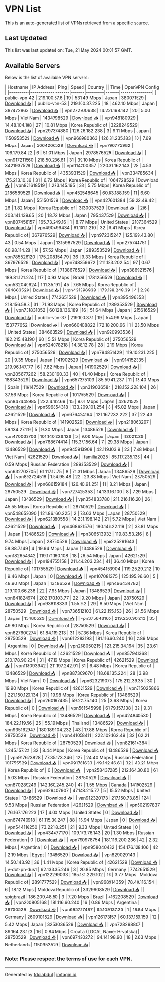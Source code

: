 # VPN List

This is an auto-generated list of VPNs retrieved from a specific source.

## Last Updated

This list was last updated on: Tue, 21 May 2024 00:01:57 GMT.

## Available Servers

Below is the list of available VPN servers:

| Hostname | IP Address | Ping | Speed | Country |  | Time | OpenVPN Config |
|----------|------------|-------|-------|---------|-------|----------------|
| public-vpn-42 | 219.100.37.6 | 19 | 531.49 Mbps | Japan | 380071529 | [Download 📥](./configs/server_0_JP.ovpn) |
| public-vpn-53 | 219.100.37.225 | 18 | 462.10 Mbps | Japan | 387472863 | [Download 📥](./configs/server_1_JP.ovpn) |
| vpn272700638 | 14.231.198.142 | 20 | 5.00 Mbps | Viet Nam | 1434798529 | [Download 📥](./configs/server_2_VN.ovpn) |
| vpn948180929 | 14.48.104.188 | 27 | 10.81 Mbps | Korea Republic of | 3228249529 | [Download 📥](./configs/server_3_KR.ovpn) |
| vpn297374880 | 126.26.182.238 | 3 | 9.11 Mbps | Japan | 1150953529 | [Download 📥](./configs/server_4_JP.ovpn) |
| vpn968980363 | 126.81.235.183 | 10 | 7.69 Mbps | Japan | 5064206529 | [Download 📥](./configs/server_5_JP.ovpn) |
| vpn796775982 | 106.179.84.22 | 6 | 51.01 Mbps | Japan | 2978576529 | [Download 📥](./configs/server_6_JP.ovpn) |
| vpn917211560 | 218.50.236.61 | 31 | 39.10 Mbps | Korea Republic of | 3421937529 | [Download 📥](./configs/server_7_KR.ovpn) |
| vpn114200357 | 220.81.162.143 | 28 | 4.53 Mbps | Korea Republic of | 4353931529 | [Download 📥](./configs/server_8_KR.ovpn) |
| vpn334785634 | 175.213.10.36 | 31 | 6.72 Mbps | Korea Republic of | 1064728529 | [Download 📥](./configs/server_9_KR.ovpn) |
| vpn821618519 | 1.223.145.195 | 38 | 5.75 Mbps | Korea Republic of | 2186589529 | [Download 📥](./configs/server_10_KR.ovpn) |
| vpn452548645 | 60.83.188.159 | 11 | 6.60 Mbps | Japan | 551501529 | [Download 📥](./configs/server_11_JP.ovpn) |
| vpn427601384 | 59.22.49.42 | 26 | 1.82 Mbps | Korea Republic of | 3130037529 | [Download 📥](./configs/server_12_KR.ovpn) |
| 2i6 | 203.141.139.65 | 20 | 18.72 Mbps | Japan | 795437529 | [Download 📥](./configs/server_13_JP.ovpn) |
| vpn807458157 | 165.73.249.16 | 1 | 8.77 Mbps | United States | 2107364529 | [Download 📥](./configs/server_14_US.ovpn) |
| vpn490499434 | 61.101.1.210 | 32 | 9.41 Mbps | Korea Republic of | 367976529 | [Download 📥](./configs/server_15_KR.ovpn) |
| vpn972315247 | 125.199.43.80 | 43 | 0.54 Mbps | Japan | 1315987529 | [Download 📥](./configs/server_16_JP.ovpn) |
| vpn275744751 | 60.98.114.28 | 14 | 57.52 Mbps | Japan | 289353529 | [Download 📥](./configs/server_17_JP.ovpn) |
| vpn785526120 | 175.208.154.79 | 36 | 9.33 Mbps | Korea Republic of | 367976529 | [Download 📥](./configs/server_18_KR.ovpn) |
| vpn748359672 | 211.183.202.54 | 97 | 0.67 Mbps | Korea Republic of | 7138676529 | [Download 📥](./configs/server_19_KR.ovpn) |
| vpn386921576 | 189.81.121.224 | 117 | 0.93 Mbps | Brazil | 1781256529 | [Download 📥](./configs/server_20_BR.ovpn) |
| vpn532040624 | 1.11.35.191 | 45 | 7.65 Mbps | Korea Republic of | 384663529 | [Download 📥](./configs/server_21_KR.ovpn) |
| vpn431396938 | 173.198.248.39 | 4 | 2.36 Mbps | United States | 7742651529 | [Download 📥](./configs/server_22_US.ovpn) |
| vpn395496353 | 218.156.58.8 | 31 | 71.93 Mbps | Korea Republic of | 289353529 | [Download 📥](./configs/server_23_KR.ovpn) |
| vpn731831052 | 60.128.136.189 | 16 | 51.64 Mbps | Japan | 215616529 | [Download 📥](./configs/server_24_JP.ovpn) |
| public-vpn-37 | 219.100.37.1 | 19 | 574.99 Mbps | Japan | 153777652 | [Download 📥](./configs/server_25_JP.ovpn) |
| vpn660408822 | 72.18.200.96 | 1 | 23.50 Mbps | United States | 384663529 | [Download 📥](./configs/server_26_US.ovpn) |
| vpn920993536 | 182.215.48.190 | 60 | 5.52 Mbps | Korea Republic of | 275056529 | [Download 📥](./configs/server_27_KR.ovpn) |
| vpn524078218 | 14.38.12.78 | 28 | 2.19 Mbps | Korea Republic of | 275056529 | [Download 📥](./configs/server_28_KR.ovpn) |
| vpn794851429 | 119.10.231.225 | 20 | 9.35 Mbps | Japan | 141902529 | [Download 📥](./configs/server_29_JP.ovpn) |
| vpn914152335 | 219.96.147.177 | 6 | 7.62 Mbps | Japan | 141902529 | [Download 📥](./configs/server_30_JP.ovpn) |
| vpn205677262 | 58.230.160.33 | 40 | 41.40 Mbps | Korea Republic of | 188343529 | [Download 📥](./configs/server_31_KR.ovpn) |
| vpn657375103 | 85.59.41.237 | 11 | 13.40 Mbps | Spain | 116147529 | [Download 📥](./configs/server_32_ES.ovpn) |
| vpn319036584 | 218.152.228.104 | 26 | 37.56 Mbps | Korea Republic of | 101755529 | [Download 📥](./configs/server_33_KR.ovpn) |
| vpn847449985 | 222.4.112.69 | 15 | 9.01 Mbps | Japan | 42621529 | [Download 📥](./configs/server_34_JP.ovpn) |
| vpn596854318 | 133.209.101.254 | 8 | 45.02 Mbps | Japan | 42621529 | [Download 📥](./configs/server_35_JP.ovpn) |
| vpn676424164 | 121.167.232.222 | 37 | 22.43 Mbps | Korea Republic of | 141902529 | [Download 📥](./configs/server_36_KR.ovpn) |
| vpn218063297 | 59.134.27.119 | 5 | 9.30 Mbps | Japan | 13486529 | [Download 📥](./configs/server_37_JP.ovpn) |
| vpn470069706 | 101.140.228.128 | 5 | 9.06 Mbps | Japan | 42621529 | [Download 📥](./configs/server_38_JP.ovpn) |
| vpn768674414 | 115.37.156.64 | 7 | 29.38 Mbps | Japan | 13486529 | [Download 📥](./configs/server_39_JP.ovpn) |
| vpn945913908 | 42.119.103.9 | 23 | 7.48 Mbps | Viet Nam | 42621529 | [Download 📥](./configs/server_40_VN.ovpn) |
| familia2025 | 85.117.235.136 | 44 | 0.59 Mbps | Russian Federation | 289353529 | [Download 📥](./configs/server_41_RU.ovpn) |
| vpn632703705 | 61.117.12.75 | 8 | 71.31 Mbps | Japan | 13486529 | [Download 📥](./configs/server_42_JP.ovpn) |
| vpn892724518 | 1.54.95.48 | 22 | 23.83 Mbps | Viet Nam | 28750529 | [Download 📥](./configs/server_43_VN.ovpn) |
| vpn686159184 | 126.40.91.251 | 11 | 8.21 Mbps | Japan | 28750529 | [Download 📥](./configs/server_44_JP.ovpn) |
| vpn727425353 | 14.133.16.100 | 8 | 7.29 Mbps | Japan | 13486529 | [Download 📥](./configs/server_45_JP.ovpn) |
| vpn354833780 | 211.216.116.20 | 26 | 45.55 Mbps | Korea Republic of | 28750529 | [Download 📥](./configs/server_46_KR.ovpn) |
| vpn548652090 | 121.86.160.225 | 2 | 73.63 Mbps | Japan | 28750529 | [Download 📥](./configs/server_47_JP.ovpn) |
| vpn621380558 | 14.231.198.142 | 21 | 5.72 Mbps | Viet Nam | 42621529 | [Download 📥](./configs/server_48_VN.ovpn) |
| vpn468681576 | 180.146.22.119 | 2 | 38.81 Mbps | Japan | 13486529 | [Download 📥](./configs/server_49_JP.ovpn) |
| vpn306513932 | 119.83.53.216 | 8 | 9.74 Mbps | Japan | 28750529 | [Download 📥](./configs/server_50_JP.ovpn) |
| vpn225291643 | 58.88.7.149 | 4 | 19.94 Mbps | Japan | 13486529 | [Download 📥](./configs/server_51_JP.ovpn) |
| vpn182654642 | 119.171.160.108 | 18 | 26.54 Mbps | Japan | 42621529 | [Download 📥](./configs/server_52_JP.ovpn) |
| vpn194755158 | 211.44.203.234 | 41 | 36.40 Mbps | Korea Republic of | 101755529 | [Download 📥](./configs/server_53_KR.ovpn) |
| vpn454153904 | 119.25.29.212 | 10 | 9.46 Mbps | Japan | 0 | [Download 📥](./configs/server_54_JP.ovpn) |
| vpn107081375 | 125.195.96.60 | 5 | 48.90 Mbps | Japan | 13486529 | [Download 📥](./configs/server_55_JP.ovpn) |
| vpn496434782 | 219.100.66.238 | 22 | 7.93 Mbps | Japan | 13486529 | [Download 📥](./configs/server_56_JP.ovpn) |
| vpn841824674 | 202.170.103.77 | 22 | 9.20 Mbps | Japan | 28750529 | [Download 📥](./configs/server_57_JP.ovpn) |
| vpn938118333 | 1.55.9.2 | 29 | 8.50 Mbps | Viet Nam | 28750529 | [Download 📥](./configs/server_58_VN.ovpn) |
| vpn736512103 | 61.22.155.153 | 26 | 24.56 Mbps | Japan | 13486529 | [Download 📥](./configs/server_59_JP.ovpn) |
| vpn375848165 | 219.250.90.213 | 35 | 49.80 Mbps | Korea Republic of | 28750529 | [Download 📥](./configs/server_60_KR.ovpn) |
| vpn627600274 | 61.84.119.213 | 31 | 57.36 Mbps | Korea Republic of | 28750529 | [Download 📥](./configs/server_61_KR.ovpn) |
| vpn612283193 | 181.116.60.240 | 16 | 2.89 Mbps | Argentina | 0 | [Download 📥](./configs/server_62_AR.ovpn) |
| vpn268050215 | 123.215.34.164 | 35 | 23.61 Mbps | Korea Republic of | 42621529 | [Download 📥](./configs/server_63_KR.ovpn) |
| vpn857941368 | 210.178.90.234 | 31 | 47.16 Mbps | Korea Republic of | 42621529 | [Download 📥](./configs/server_64_KR.ovpn) |
| vpn118093942 | 211.197.242.91 | 31 | 6.48 Mbps | Korea Republic of | 13486529 | [Download 📥](./configs/server_65_KR.ovpn) |
| vpn887309670 | 118.68.135.224 | 28 | 3.98 Mbps | Viet Nam | 0 | [Download 📥](./configs/server_66_VN.ovpn) |
| vpn623219075 | 175.212.39.35 | 30 | 19.90 Mbps | Korea Republic of | 42621529 | [Download 📥](./configs/server_67_KR.ovpn) |
| vpn715025866 | 221.150.120.134 | 31 | 19.98 Mbps | Korea Republic of | 13486529 | [Download 📥](./configs/server_68_KR.ovpn) |
| vpn260197435 | 59.22.75.140 | 25 | 3.68 Mbps | Korea Republic of | 0 | [Download 📥](./configs/server_69_KR.ovpn) |
| vpn561545998 | 61.79.157.138 | 32 | 9.31 Mbps | Korea Republic of | 13486529 | [Download 📥](./configs/server_70_KR.ovpn) |
| vpn424840530 | 184.22.119.56 | 25 | 55.19 Mbps | Thailand | 13486529 | [Download 📥](./configs/server_71_TH.ovpn) |
| vpn935162947 | 180.189.104.232 | 43 | 17.88 Mbps | Korea Republic of | 28750529 | [Download 📥](./configs/server_72_KR.ovpn) |
| vpn441058411 | 222.109.162.49 | 32 | 62.21 Mbps | Korea Republic of | 28750529 | [Download 📥](./configs/server_73_KR.ovpn) |
| vpn821614384 | 1.245.157.22 | 32 | 8.44 Mbps | Korea Republic of | 13486529 | [Download 📥](./configs/server_74_KR.ovpn) |
| vpn917623828 | 77.35.173.246 | 127 | 24.40 Mbps | Russian Federation | 101755529 | [Download 📥](./configs/server_75_RU.ovpn) |
| vpn991761633 | 49.142.46.61 | 32 | 48.21 Mbps | Korea Republic of | 0 | [Download 📥](./configs/server_76_KR.ovpn) |
| vpn258437285 | 212.164.80.80 | 61 | 5.03 Mbps | Russian Federation | 28750529 | [Download 📥](./configs/server_77_RU.ovpn) |
| vpn870289249 | 142.160.245.240 | 47 | 1.55 Mbps | Canada | 141902529 | [Download 📥](./configs/server_78_CA.ovpn) |
| vpn629407907 | 47.148.215.77 | 5 | 15.52 Mbps | United States | 13486529 | [Download 📥](./configs/server_79_US.ovpn) |
| vpn912320173 | 217.150.73.85 | 124 | 9.53 Mbps | Russian Federation | 42621529 | [Download 📥](./configs/server_80_RU.ovpn) |
| vpn602197837 | 76.167.176.223 | 17 | 4.00 Mbps | United States | 0 | [Download 📥](./configs/server_81_US.ovpn) |
| vpn674740918 | 61.115.30.247 | 88 | 16.94 Mbps | Japan | 0 | [Download 📥](./configs/server_82_JP.ovpn) |
| vpn544116250 | 73.221.8.251 | 21 | 9.33 Mbps | United States | 0 | [Download 📥](./configs/server_83_US.ovpn) |
| vpn434477170 | 109.173.76.143 | 20 | 1.30 Mbps | Russian Federation | 0 | [Download 📥](./configs/server_84_RU.ovpn) |
| vpn790978754 | 181.116.200.236 | 42 | 2.32 Mbps | Argentina | 0 | [Download 📥](./configs/server_85_AR.ovpn) |
| vpn958040432 | 154.176.128.106 | 42 | 2.19 Mbps | Egypt | 13486529 | [Download 📥](./configs/server_86_EG.ovpn) |
| vpn829029143 | 14.50.143.92 | 36 | 1.41 Mbps | Korea Republic of | 42621529 | [Download 📥](./configs/server_87_KR.ovpn) |
| v-dot-pn-dus1 | 62.133.35.246 | 3 | 20.85 Mbps | Germany | 7742651529 | [Download 📥](./configs/server_88_DE.ovpn) |
| vpn122299033 | 185.181.229.102 | 16 | 3.77 Mbps | Moldova Republic of | 2891777529 | [Download 📥](./configs/server_89_MD.ovpn) |
| vpn968914359 | 78.40.116.154 | 6 | 18.12 Mbps | Moldova Republic of | 3329908529 | [Download 📥](./configs/server_90_MD.ovpn) |
| spigbrazil | 186.209.48.50 | 3 | 7.20 Mbps | Brazil | 4162208529 | [Download 📥](./configs/server_91_BR.ovpn) |
| vpn200805168 | 181.116.60.240 | 16 | 0.86 Mbps | Argentina | 28750529 | [Download 📥](./configs/server_92_AR.ovpn) |
| vpn695737487 | 65.109.137.25 | 1 | 18.84 Mbps | Germany | 2609101529 | [Download 📥](./configs/server_93_DE.ovpn) |
| vpn126173157 | 60.137.159.159 | 12 | 5.42 Mbps | Japan | 3253036529 | [Download 📥](./configs/server_94_JP.ovpn) |
| vpn728298807 | 89.164.23.123 | 16 | 0.84 Mbps | Croatia (LOCAL Name: Hrvatska) | 28750529 | [Download 📥](./configs/server_95_HR.ovpn) |
| vpn697420272 | 94.141.98.90 | 18 | 2.63 Mbps | Netherlands | 1150953529 | [Download 📥](./configs/server_96_NL.ovpn) |


### Note: Please respect the terms of use for each VPN.

---

Generated by [fdciabdul](#) | [imtaqin.id](imtaqin.id)

